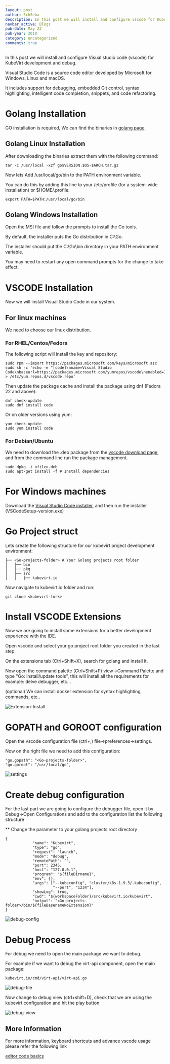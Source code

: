 ```yaml
---
layout: post
author: SchSeba
description: In this post we will install and configure vscode for KubeVirt development
navbar_active: Blogs
pub-date: May 22
pub-year: 2018
category: uncategorized
comments: true
---
```


In this post we will install and configure Visual studio code (vscode) for KubeVirt development and debug.

Visual Studio Code is a source code editor developed by Microsoft for Windows, Linux and macOS.

It includes support for debugging, embedded Git control, syntax highlighting, intelligent code completion, snippets, and code refactoring.

# Golang Installation

GO installation is required, We can find the binaries in [golang page](https://golang.org/dl/).

## Golang Linux Installation

After downloading the binaries extract them with the following command:

```
tar -C /usr/local -xzf go$VERSION.$OS-$ARCH.tar.gz
```

Now lets Add /usr/local/go/bin to the PATH environment variable.

You can do this by adding this line to your /etc/profile (for a system-wide installation) or $HOME/.profile:

```
export PATH=$PATH:/usr/local/go/bin
```

## Golang Windows Installation

Open the MSI file and follow the prompts to install the Go tools.

By default, the installer puts the Go distribution in C:\Go.

The installer should put the C:\Go\bin directory in your PATH environment variable.

You may need to restart any open command prompts for the change to take effect.

# VSCODE Installation
Now we will install Visual Studio Code in our system.

## For linux machines
We need to choose our linux distribution.

### For RHEL/Centos/Fedora
The following script will install the key and repository:

```
sudo rpm --import https://packages.microsoft.com/keys/microsoft.asc
sudo sh -c 'echo -e "[code]\nname=Visual Studio Code\nbaseurl=https://packages.microsoft.com/yumrepos/vscode\nenabled=1\ngpgcheck=1\ngpgkey=https://packages.microsoft.com/keys/microsoft.asc" > /etc/yum.repos.d/vscode.repo'
```

Then update the package cache and install the package using dnf (Fedora 22 and above):

```
dnf check-update
sudo dnf install code
```

Or on older versions using yum:

```
yum check-update
sudo yum install code
```

### For Debian/Ubuntu
We need to download the .deb package from the [vscode download page](https://code.visualstudio.com/Download),
and from the command line run the package management.

```
sudo dpkg -i <file>.deb
sudo apt-get install -f # Install dependencies
```

# For Windows machines
Download the [Visual Studio Code installer](https://go.microsoft.com/fwlink/?LinkID=534107), and then run the installer (VSCodeSetup-version.exe)

# Go Project struct
Lets create the following structure for our kubevirt project development environment:
```
├── <Go-projects-folder> # Your Golang projects root folder
│   ├── bin
│   ├── pkg
│   ├── src
│   │   ├── kubevirt.io
```

Now navigate to kubevirt.io folder and run:
```
git clone <kubevirt-fork>
```



# Install VSCODE Extensions
Now we are going to install some extensions for a better development experience with the IDE.

Open vscode and select your go project root folder you created in the last step.

On the extensions tab (Ctrl+Shift+X), search for golang and install it.

Now open the command palette (Ctrl+Shift+P) view->Command Palette and type "Go: install/update tools", this will install all the requirements for example: delve debugger, etc...

(optional) We can install docker extension for syntax highlighting, commands, etc..


![Extension-Install](../assets/2018-05-22-Use-VS-Code-for-Kube-Virt-Development/extension-install.png)


# GOPATH and GOROOT configuration
Open the vscode configuration file (ctrl+,) file->preferences->settings.

Now on the right file we need to add this configuration:
```
"go.gopath": "<Go-projects-folder>",
"go.goroot": "/usr/local/go",
```

![settings](../assets/2018-05-22-Use-VS-Code-for-Kube-Virt-Development/settings.png)

# Create debug configuration
For the last part we are going to configure the debugger file, open it by Debug->Open Configurations and add to the configuration list the following structure

** Change the <Go-projects-folder> parameter to your golang projects root directory

```
{
            "name": "Kubevirt",
            "type": "go",
            "request": "launch",
            "mode": "debug",
            "remotePath": "",
            "port": 2345,
            "host": "127.0.0.1",
            "program": "${fileDirname}",
            "env": {},
            "args": ["--kubeconfig", "cluster/k8s-1.9.3/.kubeconfig",
                     "--port", "1234"],
            "showLog": true,
            "cwd": "${workspaceFolder}/src/kubevirt.io/kubevirt",
            "output": "<Go-projects-folder>/bin/${fileBasenameNoExtension}"
}
```
![debug-config](../assets/2018-05-22-Use-VS-Code-for-Kube-Virt-Development/debug-config.png)

# Debug Process
For debug we need to open the main package we want to debug.

For example if we want to debug the virt-api component, open the main package:
```
kubevirt.io/cmd/virt-api/virt-api.go
```
![debug-file](../assets/2018-05-22-Use-VS-Code-for-Kube-Virt-Development/debug-file.png)


Now change to debug view (ctrl+shift+D), check that we are using the kubevirt configuration and hit the play button

![debug-view](../assets/2018-05-22-Use-VS-Code-for-Kube-Virt-Development/debug-view.png)


## More Information
For more information, keyboard shortcuts and advance vscode usage please refer the following link

[editor code basics](https://code.visualstudio.com/docs/editor/codebasics)
